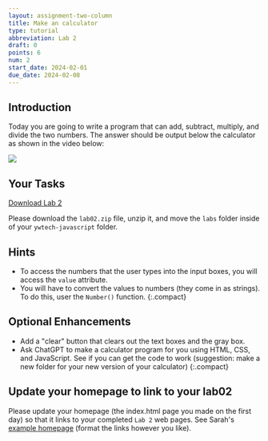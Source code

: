 ```yaml
---
layout: assignment-two-column
title: Make an calculator
type: tutorial
abbreviation: Lab 2
draft: 0
points: 6
num: 2
start_date: 2024-02-01
due_date: 2024-02-08
---
```


<style>
    .caption {
        font-weight: 700;
        margin: 0 0 20px 0;
        text-align: left;
    }

    .medium.frame {
        margin-bottom: 0;
    }

</style>


## Introduction 
Today you are going to write a program that can add, subtract, multiply, and divide the two numbers. The answer should be output below the calculator as shown in the video below:

<img class="medium frame" src="/spring2024/assets/images/labs/lab02/calculator.gif" />


## Your Tasks

<a href="/spring2024/course-files/labs/lab02.zip" class="nu-button">Download Lab 2 <i class="fas fa-download"></i></a> 

Please download the `lab02.zip` file, unzip it, and move the `labs` folder inside of your `ywtech-javascript` folder.

## Hints
* To access the numbers that the user types into the input boxes, you will access the `value` attribute.
* You will have to convert the values to numbers (they come in as strings). To do this, user the `Number()` function.
{:.compact}

## Optional Enhancements
* Add a "clear" button that clears out the text boxes and the gray box.
* Ask ChatGPT to make a calculator program for you using HTML, CSS, and JavaScript. See if you can get the code to work (suggestion: make a new folder for your new version of your calculator)
{:.compact}


## Update your homepage to link to your lab02
Please update your homepage (the index.html page you made on the first day) so that it links to your completed `Lab 2` web pages. See Sarah's <a href="https://vanwars.github.io/ywtech-javascript" target="_blank">example homepage</a> (format the links however you like).